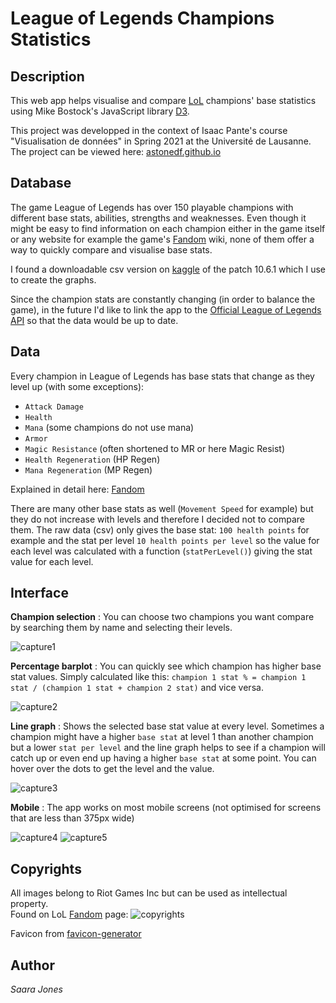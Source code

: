 # League of Legends Champions Statistics

## Description
This web app helps visualise and compare [LoL](https://euw.leagueoflegends.com/en-gb/) champions' base statistics using Mike Bostock's JavaScript library [D3](https://d3js.org/).

This project was developped in the context of Isaac Pante's course "Visualisation de données" in Spring 2021 at the Université de Lausanne. The project can be viewed here: [astonedf.github.io](https://astonedf.github.io/)

## Database

The game League of Legends has over 150 playable champions with different base stats, abilities, strengths and weaknesses. Even though it might be easy to find information on each champion either in the game itself or any website for example the game's [Fandom](https://leagueoflegends.fandom.com/wiki/List_of_champions/Base_statistics) wiki, none of them offer a way to quickly compare and visualise base stats.

I found a downloadable csv version on [kaggle](https://www.kaggle.com/gyejr95/league-of-legendslol-champion-and-item-2020?select=riot_champion.csv) of the patch 10.6.1 which I use to create the graphs.

Since the champion stats are constantly changing (in order to balance the game), in the future I'd like to link the app to the [Official League of Legends API](https://developer.riotgames.com/docs/lol#_getting-started) so that the data would be up to date.

## Data

Every champion in League of Legends has base stats that change as they level up (with some exceptions):

- `Attack Damage`
- `Health`
- `Mana` (some champions do not use mana)
- `Armor`
- `Magic Resistance` (often shortened to MR or here Magic Resist)
- `Health Regeneration` (HP Regen)
- `Mana Regeneration` (MP Regen)

Explained in detail here: [Fandom](https://leagueoflegends.fandom.com/wiki/Champion_statistic)

There are many other base stats as well (`Movement Speed` for example) but they do not increase with levels and therefore I decided not to compare them. 
The raw data (csv) only gives the base stat: `100 health points` for example and the stat per level `10 health points per level` so the value for each level was calculated with a function (`statPerLevel()`) giving the stat value for each level.

## Interface

**Champion selection** : You can choose two champions you want compare by searching them by name and selecting their levels.

![capture1](/img/champions.png)

**Percentage barplot** : You can quickly see which champion has higher base stat values. Simply calculated like this: `champion 1 stat % = champion 1 stat / (champion 1 stat + champion 2 stat)` and vice versa.

![capture2](/img/barplot.png)

**Line graph** : Shows the selected base stat value at every level. Sometimes a champion might have a higher `base stat` at level 1 than another champion but a lower `stat per level` and the line graph helps to see if a champion will catch up or even end up having a higher `base stat` at some point. You can hover over the dots to get the level and the value.

![capture3](/img/lineGraph2.png)

**Mobile** : The app works on most mobile screens (not optimised for screens that are less than 375px wide)

![capture4](img/phone1.png)
![capture5](img/phone2.png)

## Copyrights

All images belong to Riot Games Inc but can be used as intellectual property.\
Found on LoL [Fandom](https://leagueoflegends.fandom.com/wiki/Category:Images_copyrighted_to_Riot_Games) page:
![copyrights](img/copyright.png)

Favicon from [favicon-generator](https://www.favicon-generator.org/search/DARK_BLUE/Squares)

## Author

_Saara Jones_